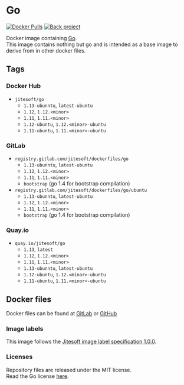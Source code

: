 # Go

[![Docker Pulls](https://img.shields.io/docker/pulls/jitesoft/go.svg)](https://cloud.docker.com/u/jitesoft/repository/docker/jitesoft/go)
[![Back project](https://img.shields.io/badge/Open%20Collective-Tip%20the%20devs!-blue.svg)](https://opencollective.com/jitesoft-open-source)

Docker image containing [Go](https://golang.org/).  
This image contains nothing but go and is intended as a base image to derive from in other docker files.

## Tags

### Docker Hub

* `jitesoft/go`
    * `1.13-ubunntu`, `latest-ubuntu`
    * `1.12`, `1.12.<minor>`
    * `1.11`, `1.11.<minor>`
    * `1.12-ubuntu`, `1.12.<minor>-ubuntu`
    * `1.11-ubuntu`, `1.11.<minor>-ubuntu`

### GitLab

* `registry.gitlab.com/jitesoft/dockerfiles/go`
    * `1.13-ubunntu`, `latest-ubuntu`
    * `1.12`, `1.12.<minor>`
    * `1.11`, `1.11.<minor>`
    * `bootstrap` (go 1.4 for bootstrap compilation) 
* `registry.gitlab.com/jitesoft/dockerfiles/go/ubuntu`
    * `1.13-ubunntu`, `latest-ubuntu`
    * `1.12`, `1.12.<minor>` 
    * `1.11`, `1.11.<minor>`
    * `bootstrap` (go 1.4 for bootstrap compilation)
  
### Quay.io

* `quay.io/jitesoft/go`
    * `1.13`, `latest`
    * `1.12`, `1.12.<minor>`
    * `1.11`, `1.11.<minor>`
    * `1.13-ubunntu`, `latest-ubuntu`
    * `1.12-ubuntu`, `1.12.<minor>-ubuntu`
    * `1.11-ubuntu`, `1.11.<minor>-ubuntu`

## Docker files

Docker files can be found at  [GitLab](https://gitlab.com/jitesoft/dockerfiles/go) or [GitHub](https://github.com/jitesoft/docker-go)

### Image labels

This image follows the [Jitesoft image label specification 1.0.0](https://gitlab.com/snippets/1866155).

### Licenses

Repository files are released under the MIT license.  
Read the Go license [here](https://github.com/golang/go/blob/master/LICENSE).
